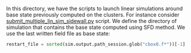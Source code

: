 In this directory, we have the scripts to launch linear simulations around base state previously computed on the clusters. For instance consider [submit_multiple_lin_sim_sidewall.py](https://github.com/snek5000/snek5000-cbox/blob/main/doc/examples/linear_from_base/submit_multiple_lin_sim_sidewall.py) script. We define the directory of simulation that contains the base state computed using SFD method. We use the last written field file as base state:

```python
restart_file = sorted(sim.output.path_session.glob("cbox0.f*"))[-1]
```

